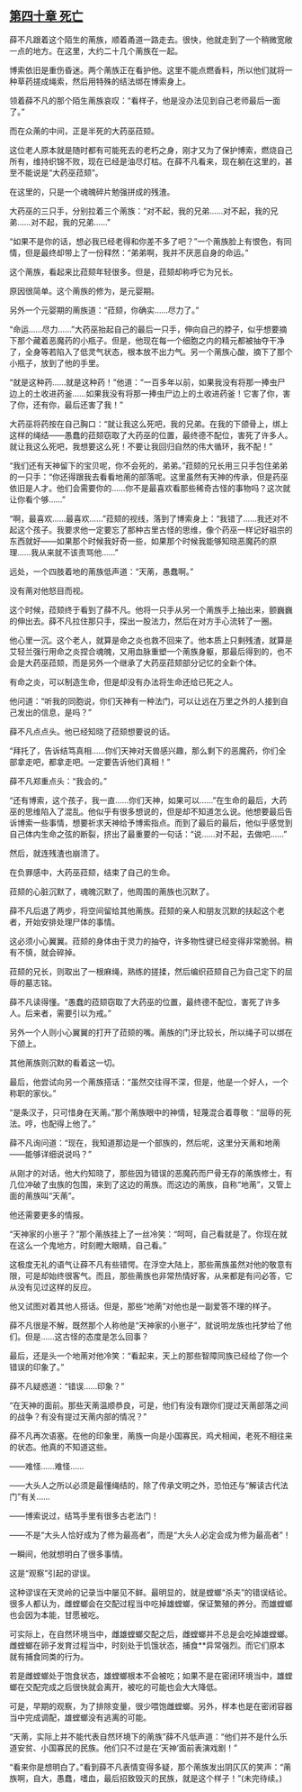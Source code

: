 ## [第四十章 死亡](https://www.xxbiquge.com/11_11207/9113394.html)


  薛不凡跟着这个陌生的萳族，顺着甬道一路走去。很快，他就走到了一个稍微宽敞一点的地方。在这里，大约二十几个萳族在一起。

  博索依旧是重伤昏迷。两个萳族正在看护他。这里不能点燃香料，所以他们就将一种草药搓成绳索，然后用特殊的结法绑在博索身上。

  领着薛不凡的那个陌生萳族哀叹：“看样子，他是没办法见到自己老师最后一面了。”

  而在众萳的中间，正是半死的大药巫菈颏。

  这位老人原本就是随时都有可能死去的老朽之身，刚才又为了保护博索，燃烧自己所有，维持织锦不败，现在已经是油尽灯枯。在薛不凡看来，现在躺在这里的，甚至不能说是“大药巫菈颏”。

  在这里的，只是一个魂魄碎片勉强拼成的残渣。

  大药巫的三只手，分别拉着三个萳族：“对不起，我的兄弟……对不起，我的兄弟……对不起，我的兄弟……”

  “如果不是你的话，想必我已经老得和你差不多了吧？”一个萳族脸上有恨色，有同情，但是最终却带上了一份释然：“弟弟啊，我并不厌恶自身的命运。”

  这个萳族，看起来比菈颏年轻很多。但是，菈颏却称呼它为兄长。

  原因很简单。这个萳族的修为，是元婴期。

  另外一个元婴期的萳族道：“菈颏，你确实……尽力了。”

  “命运……尽力……”大药巫抬起自己的最后一只手，伸向自己的脖子，似乎想要摘下那个藏着恶魔药的小瓶子。但是，他现在每一个细胞之内的精元都被抽夺干净了，全身等若陷入了低灵气状态，根本放不出力气。另一个萳族心酸，摘下了那个小瓶子，放到了他的手里。

  “就是这种药……就是这种药！”他道：“一百多年以前，如果我没有将那一捧虫尸边上的土收进药釜……如果我没有将那一捧虫尸边上的土收进药釜！它害了你，害了你，还有你，最后还害了我！”

  大药巫将药按在自己胸口：“就让我这么死吧，我的兄弟。在我的下颌骨上，绑上这样的绳结——愚蠢的菈颏窃取了大药巫的位置，最终德不配位，害死了许多人。就让我这么死吧，我想要这么死！不要让我回归自然的伟大循环，我不配！”

  “我们还有天神留下的宝贝呢，你不会死的，弟弟。”菈颏的兄长用三只手包住弟弟的一只手：“你还得跟我去看看地萳的部落呢。这里虽然有天神的传承，但是药巫依旧是人才。他们会需要你的……你不是最喜欢看那些稀奇古怪的事物吗？这次就让你看个够……”

  “啊，最喜欢……最喜欢……”菈颏的视线，落到了博索身上：“我错了……我还对不起这个孩子。我要求他一定要忘了那种古里古怪的思维，像个药巫一样记好祖宗的东西就好——如果那个时候我好奇一些，如果那个时候我能够知晓恶魔药的原理……我从来就不该责骂他……”

  远处，一个四肢着地的萳族低声道：“天萳，愚蠢啊。”

  没有萳对他怒目而视。

  这个时候，菈颏终于看到了薛不凡。他将一只手从另一个萳族手上抽出来，颤巍巍的伸出去。薛不凡拉住那只手，探出一股法力，然后在对方手心流转了一圈。

  他心里一沉。这个老人，就算是命之炎也救不回来了。他本质上只剩残渣，就算是艾轻兰强行用命之炎捏合魂魄，又用血脉重塑一个萳族身躯，那最后得到的，也不会是大药巫菈颏，而是另外一个继承了大药巫菈颏部分记忆的全新个体。

  有命之炎，可以制造生命，但是却没有办法将生命还给已死之人。

  他问道：“听我的同胞说，你们天神有一种法门，可以让远在万里之外的人接到自己发出的信息，是吗？”

  薛不凡点点头。他已经知晓了菈颏想要说的话。

  “拜托了，告诉结笃真相……你们天神对天兽感兴趣，那么剩下的恶魔药，你们全部拿走吧，都拿走吧。一定要告诉他们真相！”

  薛不凡郑重点头：“我会的。”

  “还有博索，这个孩子，我一直……你们天神，如果可以……”在生命的最后，大药巫的思维陷入了混乱。他似乎有很多想说的，但是却不知道怎么说。他想要最后告诉博索一些事情，想要祈求天神给予博索指点。而到了最后的最后，他似乎感觉到自己体内生命之弦的断裂，挤出了最重要的一句话：“说……对不起，去做吧……”

  然后，就连残渣也崩溃了。

  在负罪感中，大药巫菈颏，结束了自己的生命。

  菈颏的心脏沉默了，魂魄沉默了，他周围的萳族也沉默了。

  薛不凡后退了两步，将空间留给其他萳族。菈颏的亲人和朋友沉默的扶起这个老者，开始安排处理尸体的事情。

  这必须小心翼翼。菈颏的身体由于灵力的抽夺，许多物性键已经变得非常脆弱。稍有不慎，就会碎掉。

  菈颏的兄长，则取出了一根麻绳，熟练的搓揉，然后编织菈颏自己为自己定下的屈辱的墓志铭。

  薛不凡读得懂。“愚蠢的菈颏窃取了大药巫的位置，最终德不配位，害死了许多人。后来者，需要引以为戒。”

  另外一个人则小心翼翼的打开了菈颏的嘴。萳族的门牙比较长，所以绳子可以绑在下颌上。

  其他萳族则沉默的看着这一切。

  最后，他尝试向另一个萳族搭话：“虽然交往得不深，但是，他是一个好人，一个称职的家伙。”

  “是条汉子，只可惜身在天萳。”那个萳族眼中的神情，轻蔑混合着尊敬：“屈辱的死法。哼，也配得上他了。”

  薛不凡询问道：“现在，我知道那边是一个部族的，然后呢，这里分天萳和地萳——能够详细说说吗？”

  从刚才的对话，他大约知晓了，那些因为错误的恶魔药而尸骨无存的萳族修士，有几位冲破了虫族的包围，来到了这边的萳族。而这边的萳族，自称“地萳”，又管上面的萳族叫“天萳”。

  他还需要更多的情报。

  “天神家的小崽子？”那个萳族挂上了一丝冷笑：“呵呵，自己看就是了。你现在就在这么一个鬼地方，时刻瞪大眼睛，自己看。”

  这极度无礼的语气让薛不凡有些错愕。在浮空大陆上，那些萳族虽然对他的敬意有限，可是却始终很客气。而且，那些萳族也非常热情好客，从来都是有问必答，它从没有见过这样的反应。

  他又试图对着其他人搭话。但是，那些“地萳”对他也是一副爱答不理的样子。

  薛不凡很是不解，既然那个人称他是“天神家的小崽子”，就说明龙族也托梦给了他们。但是……这古怪的态度是怎么回事？

  最后，还是头一个地萳对他冷笑：“看起来，天上的那些智障同族已经给了你一个错误的印象了。”

  薛不凡疑惑道：“错误……印象？”

  “在天神的面前。那些天萳温顺恭良，可是，他们有没有跟你们提过天萳部落之间的战争？有没有提过天萳内部的情况？”

  薛不凡再次语塞。在他的印象里，萳族一向是小国寡民，鸡犬相闻，老死不相往来的状态。他真的不知道这些。

  ——难怪……难怪……

  ——大头人之所以必须是最懂绳结的，除了传承文明之外，恐怕还与“解读古代法门”有关……

  ——博索说过，结笃手里有很多古老法门！

  ——不是“大头人恰好成为了修为最高者”，而是“大头人必定会成为修为最高者”！

  一瞬间，他就想明白了很多事情。

  这是“观察”引起的谬误。

  这种谬误在天灵岭的记录当中屡见不鲜。最明显的，就是螳螂“杀夫”的错误结论。很多人都认为，雌螳螂会在交配过程当中吃掉雄螳螂，保证繁殖的养分。而雄螳螂也会因为本能，甘愿被吃。

  可实际上，在自然环境当中，雌雄螳螂交配之后，雌螳螂并不总是会吃掉雄螳螂。雌螳螂在卵子发育过程当中，时刻处于饥饿状态，捕食**异常强烈。而它们原本就有捕食同类的行为。

  若是雌螳螂处于饱食状态，雄螳螂根本不会被吃；如果不是在密闭环境当中，雄螳螂在交配完成之后很快就会离开，被吃的可能也会大大降低。

  可是，早期的观察，为了排除变量，很少喂饱雌螳螂。另外，样本也是在密闭容器当中完成调配，雄螳螂没有逃离的可能。

  “天萳，实际上并不能代表自然环境下的萳族”薛不凡低声道：“他们并不是什么乐道安贫、小国寡民的民族。他们只不过是在‘天神’面前表演戏剧！”

  “看来你是想明白了。”看到薛不凡表情变得多疑，那个萳族发出阴仄仄的笑声：“萳族啊，自大，愚蠢，嗜血，最后招致毁灭的民族，就是这个样子！”(未完待续。)
